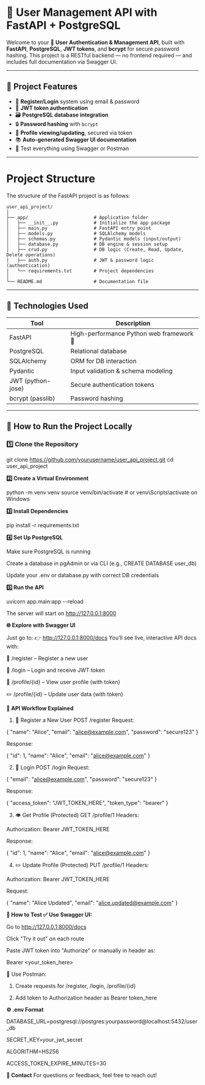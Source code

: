 # 👤 User Management API with FastAPI + PostgreSQL

Welcome to your 🔐 **User Authentication & Management API**, built with **FastAPI**, **PostgreSQL**, **JWT tokens**, and **bcrypt** for secure password hashing. This project is a RESTful backend — no frontend required — and includes full documentation via Swagger UI.

---

## 📌 Project Features

- 🔐 **Register/Login** system using email & password
- 🧾 **JWT token authentication**
- 🗃️ **PostgreSQL database integration**
- 🔒 **Password hashing** with `bcrypt`
- 🚧 **Profile viewing/updating**, secured via token
- 📚 **Auto-generated Swagger UI documentation**
- 🧪 Test everything using Swagger or Postman

---

# Project Structure

The structure of the FastAPI project is as follows:

```plaintext
user_api_project/
│
├── app/                        # Application folder
│   ├── __init__.py             # Initialize the app package
│   ├── main.py                 # FastAPI entry point
│   ├── models.py               # SQLAlchemy models
│   ├── schemas.py              # Pydantic models (input/output)
│   ├── database.py             # DB engine & session setup
│   ├── crud.py                 # DB logic (Create, Read, Update, Delete operations)
│   ├── auth.py                 # JWT & password logic (authentication)
│   └── requirements.txt        # Project dependencies
│
└── README.md                   # Documentation file

```

---

## 🧰 Technologies Used

| Tool            | Description                              |
|-----------------|------------------------------------------|
| FastAPI         | High-performance Python web framework 🚀|
| PostgreSQL      | Relational database                      |
| SQLAlchemy      | ORM for DB interaction                   |
| Pydantic        | Input validation & schema modeling       |
| JWT (python-jose) | Secure authentication tokens           |
| bcrypt (passlib) | Password hashing                        |

---

## 🚀 How to Run the Project Locally

### 1️⃣ Clone the Repository

git clone https://github.com/yourusername/user_api_project.git
cd user_api_project

**2️⃣ Create a Virtual Environment**

python -m venv venv
source venv/bin/activate  # or venv\Scripts\activate on Windows

**3️⃣ Install Dependencies**

pip install -r requirements.txt

**4️⃣ Set Up PostgreSQL**

Make sure PostgreSQL is running

Create a database in pgAdmin or via CLI (e.g., CREATE DATABASE user_db)

Update your .env or database.py with correct DB credentials

**5️⃣ Run the API**

uvicorn app.main:app --reload

The server will start on http://127.0.0.1:8000

**🌐 Explore with Swagger UI**

Just go to:
👉 http://127.0.0.1:8000/docs
You’ll see live, interactive API docs with:

📝 /register – Register a new user

🔐 /login – Login and receive JWT token

🙋 /profile/{id} – View user profile (with token)

✏️ /profile/{id} – Update user data (with token)


**🔄 API Workflow Explained**

1. 📝 Register a New User
POST /register
Request:

{
  "name": "Alice",
  "email": "alice@example.com",
  "password": "secure123"
}

Response:

{
  "id": 1,
  "name": "Alice",
  "email": "alice@example.com"
}

2. 🔐 Login
POST /login
Request:

{
  "email": "alice@example.com",
  "password": "secure123"
}

Response:

{
  "access_token": "JWT_TOKEN_HERE",
  "token_type": "bearer"
}

3. 👁️ Get Profile (Protected)
GET /profile/1
Headers:

Authorization: Bearer JWT_TOKEN_HERE

Response:

{
  "id": 1,
  "name": "Alice",
  "email": "alice@example.com"
}

4. ✏️ Update Profile (Protected)
PUT /profile/1
Headers:

Authorization: Bearer JWT_TOKEN_HERE

Request:

{
  "name": "Alice Updated",
  "email": "alice.updated@example.com"
}


**🧪 How to Test
✅ Use Swagger UI:**

Go to http://127.0.0.1:8000/docs

Click "Try it out" on each route

Paste JWT token into "Authorize" or manually in header as:

Bearer <your_token_here>

🧪 Use Postman:
1. Create requests for /register, /login, /profile/{id}

2. Add token to Authorization header as Bearer token_here

**⚙️ .env Format**

DATABASE_URL=postgresql://postgres:yourpassword@localhost:5432/user_db

SECRET_KEY=your_jwt_secret

ALGORITHM=HS256

ACCESS_TOKEN_EXPIRE_MINUTES=30


**📣 Contact**
For questions or feedback, feel free to reach out!
